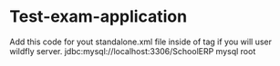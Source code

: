 # Test-exam-application
Add this code for yout standalone.xml file inside of tag <datasouces></datasources> if you will user wildfly server.
<datasource jndi-name="java:/jdbc/SchoolERPDS" pool-name="SchoolERPDS" enabled="true" use-java-context="true">
    <connection-url>jdbc:mysql://localhost:3306/SchoolERP</connection-url>
    <driver>mysql</driver>
    <security>
        <user-name>root</user-name>
    </security>
</datasource>
